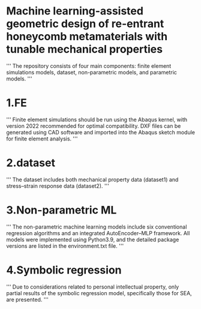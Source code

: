 # Machine learning-assisted geometric design of re-entrant honeycomb metamaterials with tunable mechanical properties

'''
The repository consists of four main components: 
finite element simulations models, dataset, non-parametric models, and parametric models.
'''

# 1.FE
'''
Finite element simulations should be run using the Abaqus kernel, with version 2022 recommended for optimal compatibility.
DXF files can be generated using CAD software and imported into the Abaqus sketch module for finite element analysis.
'''

# 2.dataset
'''
The dataset includes both mechanical property data (dataset1) and stress–strain response data (dataset2).
'''

# 3.Non-parametric ML
'''
The non-parametric machine learning models include six conventional regression algorithms
and an integrated AutoEncoder–MLP framework. All models were implemented using Python3.9,
 and the detailed package versions are listed in the environment.txt file.
'''

# 4.Symbolic regression
'''
Due to considerations related to personal intellectual property, only partial results of the
symbolic regression model, specifically those for SEA, are presented.
'''
